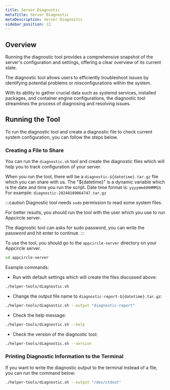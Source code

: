 ```yaml
---
title: Server Diagnostic
metaTitle: Server Diagnostic
metaDescription: Server Diagnostic
sidebar_position: 12
---
```


## Overview

Running the diagnostic tool provides a comprehensive snapshot of the server's configuration and settings, offering a clear overview of its current state.

The diagnostic tool allows users to efficiently troubleshoot issues by identifying potential problems or misconfigurations within the system.

With its ability to gather crucial data such as systemd services, installed packages, and container engine configurations, the diagnostic tool streamlines the process of diagnosing and resolving issues.

## Running the Tool

To run the diagnostic tool and create a diagnostic file to check current system configuration, you can follow the steps below.

### Creating a File to Share

You can run the `diagnostic.sh` tool and create the diagnostic files which will help you to track configuration of your server.

When you run the tool, there will be a `diagnostic-${datetime}.tar.gz` file which you can share with us. The "${datetime}" is a dynamic variable which is the date and time you run the script. Date time format is: `yyyymmddHHMMSS` For example: `diagnostic-20240109064747.tar.gz`

:::caution
Diagnostic tool needs `sudo` permission to read some system files.

For better results, you should run the tool with the user which you use to run Appcircle server.

The diagnostic tool can asks for sudo password, you can write the password and hit enter to continue.
:::

To use the tool, you should go to the `appcircle-server` directory on your Appcircle server.

```bash
cd appcircle-server
```

Example commands:

- Run with default settings which will create the files discussed above:

```bash
./helper-tools/diagnostic.sh
```

- Change the output file name to `diagnostic-report-${datetime}.tar.gz`:

```bash
./helper-tools/diagnostic.sh --output "diagnostic-report"
```

- Check the help message:

```bash
./helper-tools/diagnostic.sh --help
```

- Check the version of the diagnostic tool:

```bash
./helper-tools/diagnostic.sh --version
```

### Printing Diagnostic Information to the Terminal

If you want to write the diagnostic output to the terminal instead of a file, you can run the command below:

```bash
./helper-tools/diagnostic.sh --output "/dev/stdout"
```

